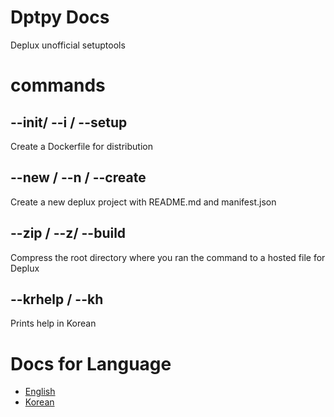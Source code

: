 # Dptpy Docs
Deplux unofficial setuptools

# commands
## --init/ --i / --setup

Create a Dockerfile for distribution


## --new / --n / --create

Create a new deplux project with README.md and manifest.json

## --zip / --z/  --build

Compress the root directory where you ran the command to a hosted file for Deplux

## --krhelp / --kh

Prints help in Korean

# Docs for Language

* [English](https://github.com/decave27/dptpy/blob/main/docs/docs.md)
* [Korean](https://github.com/decave27/dptpy/blob/main/docs/kr.md)
